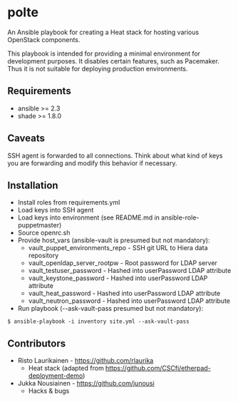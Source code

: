 # polte

An Ansible playbook for creating a Heat stack for hosting various OpenStack
components.

This playbook is intended for providing a minimal environment for development
purposes. It disables certain features, such as Pacemaker. Thus it is not
suitable for deploying production environments.

## Requirements

* ansible >= 2.3
* shade >= 1.8.0

## Caveats

SSH agent is forwarded to all connections. Think about what kind of keys you
are forwarding and modify this behavior if necessary.

## Installation

* Install roles from requirements.yml
* Load keys into SSH agent
* Load keys into environment (see README.md in ansible-role-puppetmaster)
* Source openrc.sh
* Provide host_vars (ansible-vault is presumed but not mandatory):
  * vault_puppet_environments_repo - SSH git URL to Hiera data repository
  * vault_openldap_server_rootpw - Root password for LDAP server
  * vault_testuser_password - Hashed into userPassword LDAP attribute
  * vault_keystone_password - Hashed into userPassword LDAP attribute
  * vault_heat_password - Hashed into userPassword LDAP attribute
  * vault_neutron_password - Hashed into userPassword LDAP attribute
* Run playbook (--ask-vault-pass presumed but not mandatory):

`$ ansible-playbook -i inventory site.yml --ask-vault-pass`

## Contributors

* Risto Laurikainen - https://github.com/rlaurika
  * Heat stack (adapted from https://github.com/CSCfi/etherpad-deployment-demo)
* Jukka Nousiainen - https://github.com/junousi
  * Hacks & bugs
